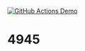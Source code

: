 [![GitHub Actions Demo](https://github.com/ievgeniialeleka/4945/actions/workflows/first.yml/badge.svg)](https://github.com/ievgeniialeleka/4945/actions/workflows/first.yml)
# 4945
